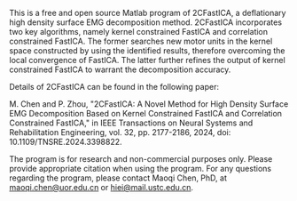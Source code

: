 This is a free and open source Matlab program of 2CFastICA, a deflationary high density surface EMG decomposition method. 
2CFastICA incorporates two key algorithms, namely kernel constrained FastICA and correlation constrained FastICA. 
The former searches new motor units in the kernel space constructed by using the identified results, therefore overcoming the local convergence of FastICA.
The latter further refines the output of kernel constrained FastICA to warrant the decomposition accuracy.

Details of 2CFastICA can be found in the following paper:

M. Chen and P. Zhou, "2CFastICA: A Novel Method for High Density Surface EMG Decomposition Based on Kernel Constrained FastICA and Correlation Constrained FastICA," in IEEE Transactions on Neural Systems and Rehabilitation Engineering, vol. 32, pp. 2177-2186, 2024, doi: 10.1109/TNSRE.2024.3398822.

The program is for research and non-commercial purposes only. Please provide appropriate citation when using the program.
For any questions regarding the program, please contact Maoqi Chen, PhD, at maoqi.chen@uor.edu.cn or hiei@mail.ustc.edu.cn.
